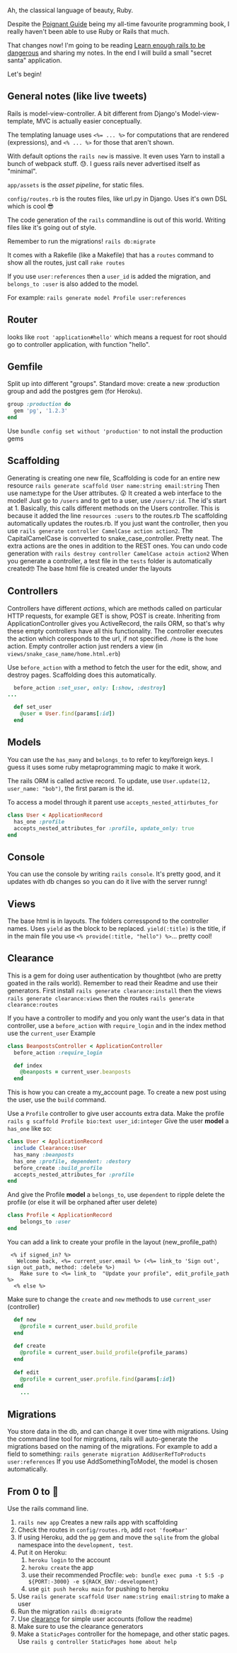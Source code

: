 Ah, the classical language of beauty, Ruby. 

Despite the [Poignant Guide](https://poignant.guide) being my all-time favourite programming book, I really haven't been able to use Ruby or Rails that much.

That changes now! I'm going to be reading [Learn enough rails to be dangerous](https://www.railstutorial.org/book)  and sharing my notes. In the end I will build a small "secret santa" application.

Let's begin! 

## General notes (like live tweets)
Rails is model-view-controller. A bit different from Django's Model-view-template, MVC is actually easier conceptually.

The templating lanuage uses `<%= ... %>` for computations that are rendered (expressions), and `<% ... %>` for those that aren't shown. 

With default options the `rails new` is massive. It even uses Yarn to install a bunch of webpack stuff. 😓. I guess rails never advertised itself as "minimal". 

`app/assets` is the *asset pipeline*, for static files.

`config/routes.rb`  is the routes files, like url.py in Django. Uses it's own DSL which is cool 😎

The code generation of the `rails` commandline is out of this world. Writing files like it's going out of style.

Remember to run the migrations! `rails db:migrate`

It comes with a Rakefile (like a Makefile) that has a `routes` command to show all the routes, just call `rake routes`

If you use `user:references` then a `user_id` is added the migration, and `belongs_to :user` is also added to the model. 

For example: 
`rails generate model Profile user:references`

## Router
looks like `root 'application#hello'`  which means a request for root should go to controller application, with function "hello". 

## Gemfile
Split up into different "groups". 
Standard move: create a new :production group and add the postgres gem (for Heroku). 

```ruby
group :production do
  gem 'pg', '1.2.3'
end
```
Use `bundle config set without 'production'` to not install the production gems

## Scaffolding
Generating is creating one new file, Scaffolding is code for an entire new resource
`rails generate scaffold User name:string email:string`
Then use name:type for the User attributes.
😲 It created a web interface to the model! Just go to `/users`  and to get to a user, use `/users/:id`. The id's start at 1. Basically, this calls different methods on the Users controller.
This is because it added the line `resources :users` to the routes.rb
The scaffolding automatically updates the routes.rb.
If you just want the controller, then you use `rails generate controller CamelCase action action2`.
The CapitalCamelCase is converted to snake_case_controller. Pretty neat.
The extra actions are the ones in addition to the REST ones. 
You can undo code generation with `rails destroy controller CamelCase actoin action2`
When you generate a controller, a test file in the `tests` folder is automatically created🤓
The base html file is created under the layouts

## Controllers
Controllers have different *actions*, which are methods called on particular HTTP requests, for example GET is show, POST is create.
Inheriting from ApplicationController gives you ActiveRecord, the rails ORM, so that's why these empty controllers have all this functionality.
The controller executes the action which coresponds to the url, if not specified. `/home` is the `home` action.
Empty controller action just renders a view (in `views/snake_case_name/home.html.erb`)

Use `before_action` with a method to fetch the user for the edit, show, and destroy pages. Scaffolding does this automatically.
```ruby
  before_action :set_user, only: [:show, :destroy]
...

  def set_user
    @user = User.find(params[:id])
  end
```


## Models
You can use the `has_many` and `belongs_to` to refer to key/foreign keys. I guess it uses some ruby metaprogramming magic to make it work.

The rails ORM is called active record.
To update, use
`User.update(12, user_name: "bob")`, the first param is the id. 

To access a model through it parent use `accepts_nested_attirbutes_for`

```ruby
class User < ApplicationRecord
  has_one :profile
  accepts_nested_attributes_for :profile, update_only: true
end
```
## Console
You can use the console by writing `rails console`. It's pretty good, and it updates with db changes so you can do it live with the server runng!

## Views
The base html is in layouts.
The folders corresspond to the controller names.
Uses `yield` as the block to be replaced. `yield(:title)` is the title, if in the main file you use `<% provide(:title, "hello") %>`... pretty cool!

## Clearance
This is a gem for doing user authentication by thoughtbot (who are pretty goated in the rails world). 
Remember to read their Readme and use their generators.
First install
`rails generate clearance:install`
then the views
`rails generate clearance:views`
then the routes
`rails generate clearance:routes`

If you have a controller to modify and you only want the user's data in that controller, use a `before_action` with `require_login` and in the index method use the `current_user` 
Example
```ruby
class BeanpostsController < ApplicationController
  before_action :require_login

  def index
    @beanposts = current_user.beanposts
  end

```
This is how you can create a my_account page. To create a new post using the user, use the `build` command.

Use a `Profile` controller to give user accounts extra data. 
Make the profile `rails g scaffold Profile bio:text user_id:integer`
Give the user **model** a `has_one` like so:
```ruby
class User < ApplicationRecord
  include Clearance::User
  has_many :beanposts
  has_one :profile, dependent: :destory
  before_create :build_profile
  accepts_nested_attributes_for :profile
end
```
And give the Profile **model** a  `belongs_to`, use `dependent` to ripple delete the profile (or else it will be orphaned after user delete)
```ruby
class Profile < ApplicationRecord
    belongs_to :user
end
```
You can add a link to create your profile in the layout (new_profile_path)
```erb
 <% if signed_in? %>
   Welcome back, <%= current_user.email %> (<%= link_to 'Sign out', sign_out_path, method: :delete %>)
    Make sure to <%= link_to  "Update your profile", edit_profile_path %>
  <% else %>
```
Make sure to change the `create` and `new` methods to use `current_user` (controller)
```ruby
  def new
    @profile = current_user.build_profile
  end
  
  def create
    @profile = current_user.build_profile(profile_params)
  end
  
  def edit
    @profile = current_user.profile.find(params[:id])
  end
	...
```

## Migrations
You store data in the db, and can change it over time with migrations. 
Using the command line tool for mirgrations, rails will auto-generate the migrations based on the naming of the migrations. For example to add a field to something: 
`rails generate migration AddUserRefToProducts user:references`
If you use AddSomethingToModel, the model is chosen automatically.

## From 0 to 💯
Use the rails command line.
1. `rails new app` Creates a new rails app with scaffolding
2. Check the routes in `config/routes.rb`, add `root 'foo#bar'`
3. If using Heroku, add the `pg` gem and move the `sqlite` from the global namespace into the `development, test`. 
4. Put it on Heroku:
	1.   `heroku login` to the account
	2.   `heroku create` the app
	3.   use their recommended Procfile: `web: bundle exec puma -t 5:5 -p ${PORT:-3000} -e ${RACK_ENV:-development}`
	4.   use `git push heroku main` for pushing to heroku
5. Use `rails generate scaffold User name:string email:string` to make a user
6. Run the migration `rails db:migrate`
7. Use [clearance](https://github.com/thoughtbot/clearance) for simple user accounts (follow the readme)
8. Make sure to use the clearance generators
9. Make a `StaticPages` controller for the homepage, and other static pages. Use `rails g controller StaticPages home about help`